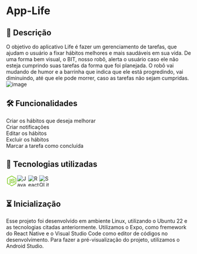# App-Life
## 📖 Descrição
O objetivo do aplicativo Life é fazer um gerenciamento de tarefas, que ajudam o usuário a fixar hábitos melhores e mais saudáveis em sua vida. De uma forma bem visual, o BIT, nosso robô, alerta o usuário caso ele não esteja cumprindo suas tarefas da forma que foi planejada. O robô vai mudando de humor e a barrinha que indica que ele está progredindo, vai diminuindo, até que ele pode morrer, caso as tarefas não sejam cumpridas.
![image](https://user-images.githubusercontent.com/98978658/206244489-76107a84-c5ca-436c-804c-3da6f6e65447.png)
## 🛠️ Funcionalidades
Criar os hábitos que deseja melhorar<br/>
Criar notificações<br/>
Editar os hábitos<br/>
Excluir os hábitos<br/>
Marcar a tarefa como concluída

## 📡 Tecnologias utilizadas

<img align="left" alt="NodeJs" height="30" width="30" src="https://raw.githubusercontent.com/devicons/devicon/master/icons/nodejs/nodejs-original.svg">
<img align="left" alt="Javascript" height="30" width="30" src="https://cdn.jsdelivr.net/gh/devicons/devicon/icons/javascript/javascript-original.svg">
<img align="left" alt="React" height="30" width="30" src="https://cdn.jsdelivr.net/gh/devicons/devicon/icons/react/react-original.svg">
<img align="left" alt="SQLite" height="30" width="30" src="https://cdn.jsdelivr.net/gh/devicons/devicon/icons/sqlite/sqlite-original.svg">

<br><br>


## ⏳ Inicialização
Esse projeto foi desenvolvido em ambiente Linux, utilizando o Ubuntu 22 e as tecnologias citadas anteriormente. Utilizamos o Expo, como fremework do React Native e o Visual Studio Code como editor de códigos no desenvolvimento. Para fazer a pré-visualização do projeto, utilizamos o Android Studio.
